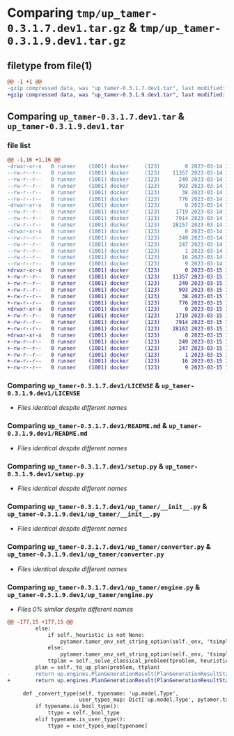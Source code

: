 # Comparing `tmp/up_tamer-0.3.1.7.dev1.tar.gz` & `tmp/up_tamer-0.3.1.9.dev1.tar.gz`

## filetype from file(1)

```diff
@@ -1 +1 @@
-gzip compressed data, was "up_tamer-0.3.1.7.dev1.tar", last modified: Tue Mar 14 15:48:02 2023, max compression
+gzip compressed data, was "up_tamer-0.3.1.9.dev1.tar", last modified: Wed Mar 15 10:35:52 2023, max compression
```

## Comparing `up_tamer-0.3.1.7.dev1.tar` & `up_tamer-0.3.1.9.dev1.tar`

### file list

```diff
@@ -1,16 +1,16 @@
-drwxr-xr-x   0 runner    (1001) docker     (123)        0 2023-03-14 15:48:02.924463 up_tamer-0.3.1.7.dev1/
--rw-r--r--   0 runner    (1001) docker     (123)    11357 2023-03-14 15:47:37.000000 up_tamer-0.3.1.7.dev1/LICENSE
--rw-r--r--   0 runner    (1001) docker     (123)      249 2023-03-14 15:48:02.924463 up_tamer-0.3.1.7.dev1/PKG-INFO
--rw-r--r--   0 runner    (1001) docker     (123)      993 2023-03-14 15:47:37.000000 up_tamer-0.3.1.7.dev1/README.md
--rw-r--r--   0 runner    (1001) docker     (123)       38 2023-03-14 15:48:02.924463 up_tamer-0.3.1.7.dev1/setup.cfg
--rw-r--r--   0 runner    (1001) docker     (123)      776 2023-03-14 15:47:37.000000 up_tamer-0.3.1.7.dev1/setup.py
-drwxr-xr-x   0 runner    (1001) docker     (123)        0 2023-03-14 15:48:02.924463 up_tamer-0.3.1.7.dev1/up_tamer/
--rw-r--r--   0 runner    (1001) docker     (123)     1719 2023-03-14 15:47:37.000000 up_tamer-0.3.1.7.dev1/up_tamer/__init__.py
--rw-r--r--   0 runner    (1001) docker     (123)     7914 2023-03-14 15:47:37.000000 up_tamer-0.3.1.7.dev1/up_tamer/converter.py
--rw-r--r--   0 runner    (1001) docker     (123)    28157 2023-03-14 15:47:37.000000 up_tamer-0.3.1.7.dev1/up_tamer/engine.py
-drwxr-xr-x   0 runner    (1001) docker     (123)        0 2023-03-14 15:48:02.924463 up_tamer-0.3.1.7.dev1/up_tamer.egg-info/
--rw-r--r--   0 runner    (1001) docker     (123)      249 2023-03-14 15:48:02.000000 up_tamer-0.3.1.7.dev1/up_tamer.egg-info/PKG-INFO
--rw-r--r--   0 runner    (1001) docker     (123)      247 2023-03-14 15:48:02.000000 up_tamer-0.3.1.7.dev1/up_tamer.egg-info/SOURCES.txt
--rw-r--r--   0 runner    (1001) docker     (123)        1 2023-03-14 15:48:02.000000 up_tamer-0.3.1.7.dev1/up_tamer.egg-info/dependency_links.txt
--rw-r--r--   0 runner    (1001) docker     (123)       16 2023-03-14 15:48:02.000000 up_tamer-0.3.1.7.dev1/up_tamer.egg-info/requires.txt
--rw-r--r--   0 runner    (1001) docker     (123)        9 2023-03-14 15:48:02.000000 up_tamer-0.3.1.7.dev1/up_tamer.egg-info/top_level.txt
+drwxr-xr-x   0 runner    (1001) docker     (123)        0 2023-03-15 10:35:52.152294 up_tamer-0.3.1.9.dev1/
+-rw-r--r--   0 runner    (1001) docker     (123)    11357 2023-03-15 10:35:49.000000 up_tamer-0.3.1.9.dev1/LICENSE
+-rw-r--r--   0 runner    (1001) docker     (123)      249 2023-03-15 10:35:52.152294 up_tamer-0.3.1.9.dev1/PKG-INFO
+-rw-r--r--   0 runner    (1001) docker     (123)      993 2023-03-15 10:35:49.000000 up_tamer-0.3.1.9.dev1/README.md
+-rw-r--r--   0 runner    (1001) docker     (123)       38 2023-03-15 10:35:52.152294 up_tamer-0.3.1.9.dev1/setup.cfg
+-rw-r--r--   0 runner    (1001) docker     (123)      776 2023-03-15 10:35:49.000000 up_tamer-0.3.1.9.dev1/setup.py
+drwxr-xr-x   0 runner    (1001) docker     (123)        0 2023-03-15 10:35:52.152294 up_tamer-0.3.1.9.dev1/up_tamer/
+-rw-r--r--   0 runner    (1001) docker     (123)     1719 2023-03-15 10:35:49.000000 up_tamer-0.3.1.9.dev1/up_tamer/__init__.py
+-rw-r--r--   0 runner    (1001) docker     (123)     7914 2023-03-15 10:35:49.000000 up_tamer-0.3.1.9.dev1/up_tamer/converter.py
+-rw-r--r--   0 runner    (1001) docker     (123)    28163 2023-03-15 10:35:49.000000 up_tamer-0.3.1.9.dev1/up_tamer/engine.py
+drwxr-xr-x   0 runner    (1001) docker     (123)        0 2023-03-15 10:35:52.152294 up_tamer-0.3.1.9.dev1/up_tamer.egg-info/
+-rw-r--r--   0 runner    (1001) docker     (123)      249 2023-03-15 10:35:52.000000 up_tamer-0.3.1.9.dev1/up_tamer.egg-info/PKG-INFO
+-rw-r--r--   0 runner    (1001) docker     (123)      247 2023-03-15 10:35:52.000000 up_tamer-0.3.1.9.dev1/up_tamer.egg-info/SOURCES.txt
+-rw-r--r--   0 runner    (1001) docker     (123)        1 2023-03-15 10:35:52.000000 up_tamer-0.3.1.9.dev1/up_tamer.egg-info/dependency_links.txt
+-rw-r--r--   0 runner    (1001) docker     (123)       16 2023-03-15 10:35:52.000000 up_tamer-0.3.1.9.dev1/up_tamer.egg-info/requires.txt
+-rw-r--r--   0 runner    (1001) docker     (123)        9 2023-03-15 10:35:52.000000 up_tamer-0.3.1.9.dev1/up_tamer.egg-info/top_level.txt
```

### Comparing `up_tamer-0.3.1.7.dev1/LICENSE` & `up_tamer-0.3.1.9.dev1/LICENSE`

 * *Files identical despite different names*

### Comparing `up_tamer-0.3.1.7.dev1/README.md` & `up_tamer-0.3.1.9.dev1/README.md`

 * *Files identical despite different names*

### Comparing `up_tamer-0.3.1.7.dev1/setup.py` & `up_tamer-0.3.1.9.dev1/setup.py`

 * *Files identical despite different names*

### Comparing `up_tamer-0.3.1.7.dev1/up_tamer/__init__.py` & `up_tamer-0.3.1.9.dev1/up_tamer/__init__.py`

 * *Files identical despite different names*

### Comparing `up_tamer-0.3.1.7.dev1/up_tamer/converter.py` & `up_tamer-0.3.1.9.dev1/up_tamer/converter.py`

 * *Files identical despite different names*

### Comparing `up_tamer-0.3.1.7.dev1/up_tamer/engine.py` & `up_tamer-0.3.1.9.dev1/up_tamer/engine.py`

 * *Files 0% similar despite different names*

```diff
@@ -177,15 +177,15 @@
         else:
             if self._heuristic is not None:
                 pytamer.tamer_env_set_string_option(self._env, 'tsimple-heuristic', self._heuristic)
             else:
                 pytamer.tamer_env_set_string_option(self._env, 'tsimple-heuristic', "hadd")
             ttplan = self._solve_classical_problem(tproblem, heuristic_fun)
         plan = self._to_up_plan(problem, ttplan)
-        return up.engines.PlanGenerationResult(PlanGenerationResultStatus.UNSOLVABLE_PROVEN if plan is None else PlanGenerationResultStatus.SOLVED_SATISFICING, plan, self.name)
+        return up.engines.PlanGenerationResult(PlanGenerationResultStatus.UNSOLVABLE_INCOMPLETELY if plan is None else PlanGenerationResultStatus.SOLVED_SATISFICING, plan, self.name)
 
     def _convert_type(self, typename: 'up.model.Type',
                       user_types_map: Dict['up.model.Type', pytamer.tamer_type]) -> pytamer.tamer_type:
         if typename.is_bool_type():
             ttype = self._bool_type
         elif typename.is_user_type():
             ttype = user_types_map[typename]
```

